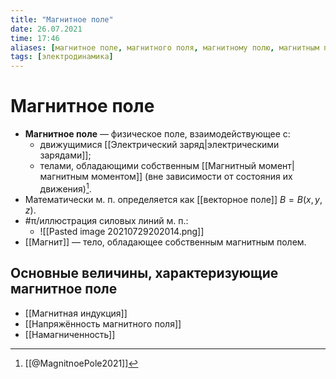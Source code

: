 ```yaml
---
title: "Магнитное поле"
date: 26.07.2021
time: 17:46
aliases: [магнитное поле, магнитного поля, магнитному полю, магнитным полем, магнитном поле]
tags: [электродинамика]
---
```


# Магнитное поле

- **Магнитное поле** — физическое поле, взаимодействующее с:
	- движущимися [[Электрический заряд|электрическими зарядами]];
	- телами, обладающими собственным [[Магнитный момент|магнитным моментом]] (вне зависимости от состояния их движения)[^1].
- Математически м. п. определяется как [[векторное поле]] $B=B(x,y,z)$.
- #π/иллюстрация силовых линий м. п.:
	- ![[Pasted image 20210729202014.png]]
- [[Магнит]] — тело, обладающее собственным магнитным полем.

## Основные величины, характеризующие магнитное поле 

- [[Магнитная индукция]]
- [[Напряжённость магнитного поля]]
- [[Намагниченность]]


[^1]: [[@MagnitnoePole2021]]